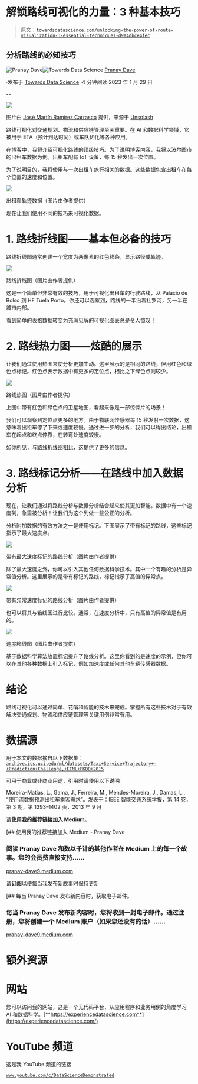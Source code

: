 # 解锁路线可视化的力量：3 种基本技巧

> 原文：[`towardsdatascience.com/unlocking-the-power-of-route-visualization-3-essential-techniques-d9a4dbce4fec`](https://towardsdatascience.com/unlocking-the-power-of-route-visualization-3-essential-techniques-d9a4dbce4fec)

## 分析路线的必知技巧

[](https://pranay-dave9.medium.com/?source=post_page-----d9a4dbce4fec--------------------------------)![Pranay Dave](https://pranay-dave9.medium.com/?source=post_page-----d9a4dbce4fec--------------------------------)[](https://towardsdatascience.com/?source=post_page-----d9a4dbce4fec--------------------------------)![Towards Data Science](https://towardsdatascience.com/?source=post_page-----d9a4dbce4fec--------------------------------) [Pranay Dave](https://pranay-dave9.medium.com/?source=post_page-----d9a4dbce4fec--------------------------------)

·发布于 [Towards Data Science](https://towardsdatascience.com/?source=post_page-----d9a4dbce4fec--------------------------------) ·4 分钟阅读·2023 年 1 月 29 日

--

![](img/a2f0aa403f6de3b84c76701a0c28dccb.png)

图片由 [José Martín Ramírez Carrasco](https://unsplash.com/es/@martinirc?utm_source=unsplash&utm_medium=referral&utm_content=creditCopyText) 提供，来源于 [Unsplash](https://unsplash.com/s/photos/route?utm_source=unsplash&utm_medium=referral&utm_content=creditCopyText)

路线可视化对交通规划、物流和供应链管理至关重要。在 AI 和数据科学领域，它被用于 ETA（预计到达时间）或车队优化等各种应用。

在博客中，我将介绍可视化路线的顶级技巧。为了说明博客内容，我将以波尔图市的出租车数据为例。出租车配有 IoT 设备，每 15 秒发出一次位置。

为了说明目的，我将使用与一次出租车旅行相关的数据。这些数据包含出租车在每个位置的速度和位置。

![](img/be1bb5b2f8762aecbe035e0150df4735.png)

出租车轨迹数据（图片由作者提供）

现在让我们使用不同的技巧来可视化数据。

# 1. 路线折线图——基本但必备的技巧

路线折线图通常创建一个宽度为两像素的红色线条，显示路径或轨迹。

![](img/8a9a85d0671fc16f4145e599457718d9.png)

路线折线图（图片由作者提供）

这是一个简单但非常有效的技巧，用于可视化出租车的行驶路线，从 Palacio de Bolso 到 HF Tuela Porto。你还可以观察到，路线的一半沿着杜罗河，另一半在城市内部。

看到简单的表格数据转变为充满见解的可视化图表总是令人惊叹！

# 2. 路线热力图——炫酷的展示

让我们通过使用热图来使分析更加生动。这里展示的是相同的路线，但用红色和绿色点标记。红色点表示数据中有更多的定位点，相比之下绿色点则较少。

![](img/4787b8b404b4c220222fea6215692993.png)

路线热图（图片由作者提供）

上图中带有红色和绿色点的卫星地图，看起来像是一部惊悚片的场景！

我们可以观察到定位点更多的地方。由于物联网传感器每 15 秒发射一次数据，这意味着出租车停了下来或速度较慢。通过进一步的分析，我们可以得出结论，出租车在起点和终点停靠，在转弯处速度较慢。

如你所见，与路线折线图相比，这提供了更多的信息。

# 3\. 路线标记分析——在路线中加入数据分析

现在，让我们通过将路线分析与数据分析结合起来使其更加智能。数据中有一个速度列，急需被分析！让我们为这个列做一些公正的分析。

分析附加数据的有效方法之一是使用标记。下图展示了带有标记的路线，这些标记指示了最大速度点。

![](img/ae4eb6593b4dcc92dbd4a844a0c2af56.png)

带有最大速度标记的路线分析（图片由作者提供）

除了最大速度之外，你可以引入其他任何数据科学技术。其中一个有趣的分析是异常值分析。这里展示的是带有标记的路线，标记指示了高值的异常点。

![](img/6070b06e07becfd494a8617557fdcc69.png)

带有异常速度标记的路线分析（图片由作者提供）

也可以将其与箱线图进行比较。通常，在速度分析中，只有高值的异常值是有用的。

![](img/a341bd0ba55b90774f8764c1767e53f4.png)

速度箱线图（图片由作者提供）

基于数据科学算法放置标记提升了路线分析。这里你看到的是速度的示例，但你可以在其他各种数据上引入标记，例如加速度或任何其他车辆传感器数据。

# 结论

路线可视化可以通过简单、花哨和智能的技术来完成。掌握所有这些技术对于有效解决交通规划、物流和供应链管理等关键用例非常有用。

# 数据源

用于本文的数据摘自以下数据集：[`archive.ics.uci.edu/ml/datasets/Taxi+Service+Trajectory+-+Prediction+Challenge,+ECML+PKDD+2015`](https://archive.ics.uci.edu/ml/datasets/Taxi+Service+Trajectory+-+Prediction+Challenge,+ECML+PKDD+2015)

可用于商业或非商业用途，引用时请使用以下说明

Moreira-Matias, L., Gama, J., Ferreira, M., Mendes-Moreira, J., Damas, L., “使用流数据预测出租车乘客需求”。发表于：IEEE 智能交通系统学报，第 14 卷，第 3 期，第 1393–1402 页，2013 年 9 月

请**使用我的推荐链接加入 Medium**。

[](https://pranay-dave9.medium.com/membership?source=post_page-----d9a4dbce4fec--------------------------------) [## 使用我的推荐链接加入 Medium - Pranay Dave

### 阅读 Pranay Dave 和数以千计的其他作者在 Medium 上的每一个故事。您的会员费直接支持……

[pranay-dave9.medium.com](https://pranay-dave9.medium.com/membership?source=post_page-----d9a4dbce4fec--------------------------------)

请**订阅**以便每当我发布新故事时保持更新

[](https://pranay-dave9.medium.com/subscribe?source=post_page-----d9a4dbce4fec--------------------------------) [## 每当 Pranay Dave 发布新内容时，获取电子邮件。

### 每当 Pranay Dave 发布新内容时，您将收到一封电子邮件。通过注册，您将创建一个 Medium 账户（如果您还没有的话）……

[pranay-dave9.medium.com](https://pranay-dave9.medium.com/subscribe?source=post_page-----d9a4dbce4fec--------------------------------)

# 额外资源

# 网站

您可以访问我的网站，这是一个无代码平台，从应用程序和业务用例的角度学习 AI 和数据科学。[**https://experiencedatascience.com**](https://experiencedatascience.com/)

# YouTube 频道

这是我 YouTube 频道的链接

[`www.youtube.com/c/DataScienceDemonstrated`](https://www.youtube.com/c/DataScienceDemonstrated)

